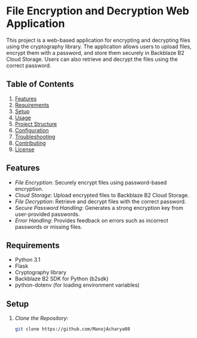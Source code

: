 # File Encryption and Decryption Web Application

This project is a web-based application for encrypting and decrypting files using the cryptography library. The application allows users to upload files, encrypt them with a password, and store them securely in Backblaze B2 Cloud Storage. Users can also retrieve and decrypt the files using the correct password.

## Table of Contents

1. [Features](#features)
2. [Requirements](#requirements)
3. [Setup](#setup)
4. [Usage](#usage)
5. [Project Structure](#project-structure)
6. [Configuration](#configuration)
7. [Troubleshooting](#troubleshooting)
8. [Contributing](#contributing)
9. [License](#license)

## Features

- *File Encryption*: Securely encrypt files using password-based encryption.
- *Cloud Storage*: Upload encrypted files to Backblaze B2 Cloud Storage.
- *File Decryption*: Retrieve and decrypt files with the correct password.
- *Secure Password Handling*: Generates a strong encryption key from user-provided passwords.
- *Error Handling*: Provides feedback on errors such as incorrect passwords or missing files.

## Requirements

- Python 3.1
- Flask
- Cryptography library
- Backblaze B2 SDK for Python (b2sdk)
- python-dotenv (for loading environment variables)

## Setup

1. *Clone the Repository*:

   ```bash
   git clone https://github.com/ManojAcharya08
